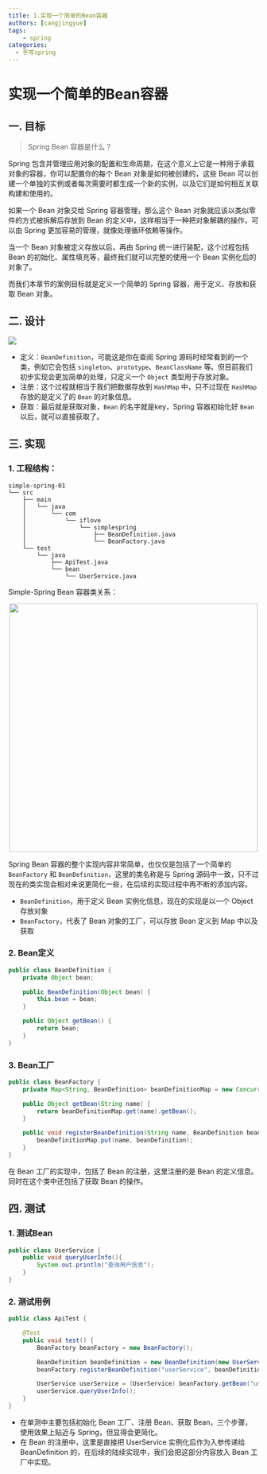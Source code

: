 ```yaml
---
title: 1.实现一个简单的Bean容器
authors: [cangjingyue]
tags: 
    - spring
categories:
  - 手写spring
---
```


# 实现一个简单的Bean容器

## 一. 目标

> Spring Bean 容器是什么？

Spring 包含并管理应用对象的配置和生命周期，在这个意义上它是一种用于承载对象的容器，你可以配置你的每个 Bean 对象是如何被创建的，这些 Bean 可以创建一个单独的实例或者每次需要时都生成一个新的实例，以及它们是如何相互关联构建和使用的。

如果一个 Bean 对象交给 Spring 容器管理，那么这个 Bean 对象就应该以类似零件的方式被拆解后存放到 Bean 的定义中，这样相当于一种把对象解耦的操作，可以由 Spring 更加容易的管理，就像处理循环依赖等操作。

当一个 Bean 对象被定义存放以后，再由 Spring 统一进行装配，这个过程包括 Bean 的初始化、属性填充等，最终我们就可以完整的使用一个 Bean 实例化后的对象了。

而我们本章节的案例目标就是定义一个简单的 Spring 容器，用于定义、存放和获取 Bean 对象。

## 二. 设计

![](https://cangjingyue.oss-cn-hangzhou.aliyuncs.com/2024/11/15/17316411867800.jpg)

* 定义：`BeanDefinition`，可能这是你在查阅 Spring 源码时经常看到的一个类，例如它会包括 `singleton`、`prototype`、`BeanClassName` 等。但目前我们初步实现会更加简单的处理，只定义一个 `Object` 类型用于存放对象。
* 注册：这个过程就相当于我们把数据存放到 `HashMap` 中，只不过现在 `HashMap` 存放的是定义了的 `Bean` 的对象信息。
* 获取：最后就是获取对象，`Bean` 的名字就是key，Spring 容器初始化好 `Bean` 以后，就可以直接获取了。

## 三. 实现

### 1. 工程结构：
```
simple-spring-01
└── src
    ├── main
    │   └── java
    │       └── com
    │           └── iflove
    │               └── simplespring
    │                   ├── BeanDefinition.java
    │                   └── BeanFactory.java
    └── test
        └── java
            ├── ApiTest.java
            └── bean
                └── UserService.java
```

Simple-Spring Bean 容器类关系：

<img src="https://cangjingyue.oss-cn-hangzhou.aliyuncs.com/2024/11/15/17316424937588.jpg" style="height:500px; display: block; margin: auto;">

Spring Bean 容器的整个实现内容非常简单，也仅仅是包括了一个简单的 `BeanFactory` 和 `BeanDefinition`，这里的类名称是与 Spring 源码中一致，只不过现在的类实现会相对来说更简化一些，在后续的实现过程中再不断的添加内容。

* `BeanDefinition`，用于定义 Bean 实例化信息，现在的实现是以一个 Object 存放对象
* `BeanFactory`，代表了 Bean 对象的工厂，可以存放 Bean 定义到 Map 中以及获取

### 2. Bean定义

``` java
public class BeanDefinition {
    private Object bean;

    public BeanDefinition(Object bean) {
        this.bean = bean;
    }

    public Object getBean() {
        return bean;
    }
}
```

### 3. Bean工厂

``` java
public class BeanFactory {
    private Map<String, BeanDefinition> beanDefinitionMap = new ConcurrentHashMap<>();

    public Object getBean(String name) {
        return beanDefinitionMap.get(name).getBean();
    }

    public void registerBeanDefinition(String name, BeanDefinition beanDefinition) {
        beanDefinitionMap.put(name, beanDefinition);
    }
}
```

在 Bean 工厂的实现中，包括了 Bean 的注册，这里注册的是 Bean 的定义信息。同时在这个类中还包括了获取 Bean 的操作。

## 四. 测试

### 1. 测试Bean

``` java
public class UserService {
    public void queryUserInfo(){
        System.out.println("查询用户信息");
    }
}
```

### 2. 测试用例

``` java
public class ApiTest {

    @Test
    public void test() {
        BeanFactory beanFactory = new BeanFactory();

        BeanDefinition beanDefinition = new BeanDefinition(new UserService());
        beanFactory.registerBeanDefinition("userService", beanDefinition);

        UserService userService = (UserService) beanFactory.getBean("userService");
        userService.queryUserInfo();
    }
}
```

* 在单测中主要包括初始化 Bean 工厂、注册 Bean、获取 Bean，三个步骤，使用效果上贴近与 Spring，但显得会更简化。
* 在 Bean 的注册中，这里是直接把 UserService 实例化后作为入参传递给 BeanDefinition 的，在后续的陆续实现中，我们会把这部分内容放入 Bean 工厂中实现。